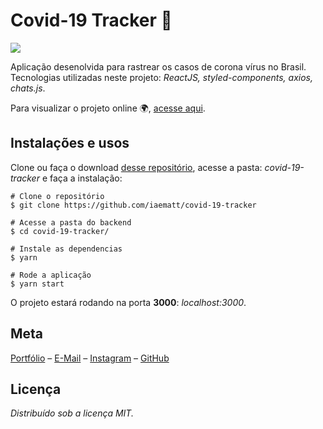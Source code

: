# Covid-19 Tracker 🧪

![](https://devbsb.com.br:5000/files/09f39e9f30452856f481ba0abc06d3fe-covid-19-tracker.png)

Aplicação desenolvida para rastrear os casos de corona vírus no Brasil. Tecnologias utilizadas neste projeto: _ReactJS, styled-components, axios, chats.js_.

Para visualizar o projeto online 🌍, [acesse aqui](https://devbsb.com.br/covid).

## Instalações e usos

Clone ou faça o download [desse repositório](https://github.com/iaematt/covid-19-tracker), acesse a pasta: _covid-19-tracker_ e faça a instalação:

```
# Clone o repositório
$ git clone https://github.com/iaematt/covid-19-tracker

# Acesse a pasta do backend
$ cd covid-19-tracker/

# Instale as dependencias
$ yarn

# Rode a aplicação
$ yarn start
```

O projeto estará rodando na porta **3000**: _localhost:3000_.

## Meta

[Portfólio](http://devbsb.com.br) – [E-Mail](mailto:matheusbastos@outlook.com) – [Instagram](https://instagram.com/iaematt_) – [GitHub](https://github.com/iaematt)

## Licença

_Distribuído sob a licença MIT._
